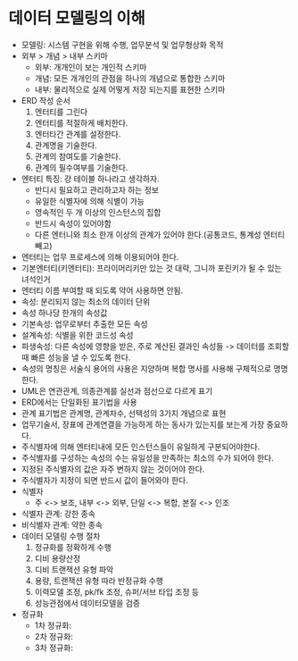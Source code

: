 # 데이터 모델링의 이해
- 모델링: 시스템 구현을 위해 수행, 업무분석 및 업무형상화 목적
- 외부 > 개념 > 내부 스키마
  - 외부: 개개인이 보는 개인적 스키마
  - 개념: 모든 개개인의 관점을 하나의 개념으로 통합한 스키마
  - 내부: 물리적으로 실제 어떻게 저장 되는지를 표현한 스키마
- ERD 작성 순서
  1. 엔터티를 그린다
  2. 엔터티를 적절하게 배치한다.
  3. 엔터타간 관계를 설정한다.
  4. 관계명을 기술한다.
  5. 관계의 참여도를 기술한다.
  6. 관계의 필수여부를 기술한다.
- 엔터티 특징: 걍 테이블 하나라고 생각하자.
  - 반디시 필요하고 관리하고자 하는 정보
  - 유일한 식별자에 의해 식별이 가능
  - 영속적인 두 개 이상의 인스턴스의 집합
  - 반드시 속성이 있어야함
  - 다른 엔터니와 최소 한개 이상의 관계가 있어야 한다.(공통코드, 통계성 엔터티 빼고)
- 엔터티는 업무 프로세스에 의해 이용되어야 한다.
- 기본엔터티(키엔터티): 프라이머리키만 있는 것 대략, 그니까 포린키가 될 수 있는 녀석인거
- 엔터티 이름 부여할 때 되도록 약어 사용하면 안됨.
- 속성: 분리되지 않는 최소의 데이터 단위
- 속성 하나당 한개의 속성값
- 기본속성: 업무로부터 추출한 모든 속성
- 설계속성: 식별을 위한 코드성 속성
- 파생속성: 다른 속성에 영향을 받은, 주로 계산된 결과인 속성들 -> 데이터를 조회할 때 빠른 성능을 낼 수 있도록 한다.
- 속성의 명칭은 서술식 용어의 사용은 지양하며 복합 명사를 사용해 구체적으로 명명한다.
- UML은 연관관계, 의종관계를 실선과 점선으로 다르게 표기
- ERD에서는 단일화된 표기법을 사용
- 관계 표기법은 관계명, 관계차수, 선택성의 3가지 개념으로 표현
- 업무기술서, 장표에 관계연결을 가능하게 하는 동사가 있는지를 보는게 가장 중요하다.
- 주식별자에 의해 엔터티내에 모든 인스턴스들이 유일하게 구분되어야한다.
- 주식별자를 구성하는 속성의 수는 유일성을 만족하는 최소의 수가 되어야 한다.
- 지정된 주식별자의 값은 자주 변하지 않는 것이어야 한다.
- 주식별자가 지정이 되면 반드시 값이 들어와야 한다.
- 식별자
  - 주 <-> 보조, 내부 <-> 외부, 단일 <-> 복합, 본질 <-> 인조
- 식별자 관계: 강한 종속
- 비식별자 관계: 약한 종속
- 데이터 모델링 수행 절차
  1. 정규화를 정확하게 수행
  2. 디비 용량산정
  3. 디비 트랜잭션 유형 파악
  4. 용량, 트랜잭션 유형 따라 반정규화 수행
  5. 이력모델 조정, pk/fk 조정, 슈퍼/서브 타입 조정 등
  6. 성능관점에서 데이터모델을 검증
- 정규화
  - 1차 정규화:
  - 2차 정규화:
  - 3차 정규화: